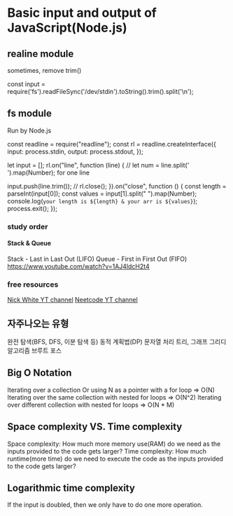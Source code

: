 # Basic input and output of JavaScript(Node.js)

## realine module

sometimes, remove trim()

const input = require('fs').readFileSync('/dev/stdin').toString().trim().split('\n');

## fs module

Run by Node.js

const readline = require("readline");
const rl = readline.createInterface({
input: process.stdin,
output: process.stdout,
});

let input = [];
rl.on("line", function (line) {
// let num = line.split(' ').map(Number); for one line

input.push(line.trim());
// rl.close();
}).on("close", function () {
const length = parseInt(input[0]);
const values = input[1].split(" ").map(Number);
console.log(`your length is ${length} & your arr is ${values}`);
process.exit();
});

### study order

#### Stack & Queue

Stack - Last in Last Out (LIFO)
Queue - First in First Out (FIFO)
<https://www.youtube.com/watch?v=1AJ4ldcH2t4>

### free resources

[Nick White YT channel](https://www.youtube.com/channel/UC1fLEeYICmo3O9cUsqIi7HA)
[Neetcode YT channel](https://www.youtube.com/channel/UC_mYaQAE6-71rjSN6CeCA-g)

## 자주나오는 유형

완전 탐색(BFS, DFS, 이분 탐색 등)
동적 계획법(DP)
문자열 처리
트리, 그래프
그리디 알고리즘
브루트 포스

## Big O Notation

Iterating over a collection Or using N as a pointer with a for loop => O(N)
Iterating over the same collection with nested for loops => O(N^2)
Iterating over different collection with nested for loops => O(N \* M)

## Space complexity VS. Time complexity

Space complexity: How much more memory use(RAM) do we need as the inputs provided to the code gets larger?
Time complexity: How much runtime(more time) do we need to execute the code as the inputs provided to the code gets larger?

## Logarithmic time complexity

If the input is doubled, then we only have to do one more operation.
